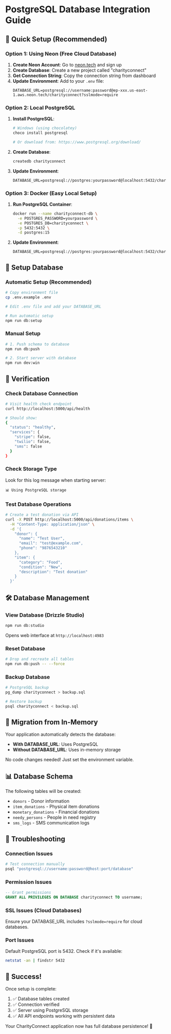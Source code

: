 # PostgreSQL Database Integration Guide

## 🚀 Quick Setup (Recommended)

### Option 1: Using Neon (Free Cloud Database)

1. **Create Neon Account**: Go to [neon.tech](https://neon.tech) and sign up
2. **Create Database**: Create a new project called "charityconnect"
3. **Get Connection String**: Copy the connection string from dashboard
4. **Update Environment**: Add to your `.env` file:
   ```env
   DATABASE_URL=postgresql://username:password@ep-xxx.us-east-1.aws.neon.tech/charityconnect?sslmode=require
   ```

### Option 2: Local PostgreSQL

1. **Install PostgreSQL**:
   ```bash
   # Windows (using chocolatey)
   choco install postgresql
   
   # Or download from: https://www.postgresql.org/download/
   ```

2. **Create Database**:
   ```sql
   createdb charityconnect
   ```

3. **Update Environment**:
   ```env
   DATABASE_URL=postgresql://postgres:yourpassword@localhost:5432/charityconnect
   ```

### Option 3: Docker (Easy Local Setup)

1. **Run PostgreSQL Container**:
   ```bash
   docker run --name charityconnect-db \
     -e POSTGRES_PASSWORD=yourpassword \
     -e POSTGRES_DB=charityconnect \
     -p 5432:5432 \
     -d postgres:15
   ```

2. **Update Environment**:
   ```env
   DATABASE_URL=postgresql://postgres:yourpassword@localhost:5432/charityconnect
   ```

## 🔧 Setup Database

### Automatic Setup (Recommended)
```bash
# Copy environment file
cp .env.example .env

# Edit .env file and add your DATABASE_URL

# Run automatic setup
npm run db:setup
```

### Manual Setup
```bash
# 1. Push schema to database
npm run db:push

# 2. Start server with database
npm run dev:win
```

## 🎯 Verification

### Check Database Connection
```bash
# Visit health check endpoint
curl http://localhost:5000/api/health

# Should show:
{
  "status": "healthy",
  "services": {
    "stripe": false,
    "twilio": false,
    "sms": false
  }
}
```

### Check Storage Type
Look for this log message when starting server:
```
📊 Using PostgreSQL storage
```

### Test Database Operations
```bash
# Create a test donation via API
curl -X POST http://localhost:5000/api/donations/items \
  -H "Content-Type: application/json" \
  -d '{
    "donor": {
      "name": "Test User",
      "email": "test@example.com",
      "phone": "9876543210"
    },
    "item": {
      "category": "Food",
      "condition": "New",
      "description": "Test donation"
    }
  }'
```

## 🛠️ Database Management

### View Database (Drizzle Studio)
```bash
npm run db:studio
```
Opens web interface at `http://localhost:4983`

### Reset Database
```bash
# Drop and recreate all tables
npm run db:push -- --force
```

### Backup Database
```bash
# PostgreSQL backup
pg_dump charityconnect > backup.sql

# Restore backup
psql charityconnect < backup.sql
```

## 🔄 Migration from In-Memory

Your application automatically detects the database:
- **With DATABASE_URL**: Uses PostgreSQL
- **Without DATABASE_URL**: Uses in-memory storage

No code changes needed! Just set the environment variable.

## 📊 Database Schema

The following tables will be created:
- `donors` - Donor information
- `item_donations` - Physical item donations
- `monetary_donations` - Financial donations
- `needy_persons` - People in need registry
- `sms_logs` - SMS communication logs

## 🚨 Troubleshooting

### Connection Issues
```bash
# Test connection manually
psql "postgresql://username:password@host:port/database"
```

### Permission Issues
```sql
-- Grant permissions
GRANT ALL PRIVILEGES ON DATABASE charityconnect TO username;
```

### SSL Issues (Cloud Databases)
Ensure your DATABASE_URL includes `?sslmode=require` for cloud databases.

### Port Issues
Default PostgreSQL port is 5432. Check if it's available:
```bash
netstat -an | findstr 5432
```

## 🎉 Success!

Once setup is complete:
1. ✅ Database tables created
2. ✅ Connection verified
3. ✅ Server using PostgreSQL storage
4. ✅ All API endpoints working with persistent data

Your CharityConnect application now has full database persistence! 🚀
